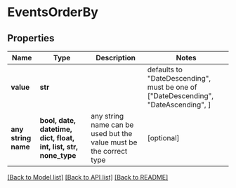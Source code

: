 # EventsOrderBy


## Properties
Name | Type | Description | Notes
------------ | ------------- | ------------- | -------------
**value** | **str** |  | defaults to "DateDescending",  must be one of ["DateDescending", "DateAscending", ]
**any string name** | **bool, date, datetime, dict, float, int, list, str, none_type** | any string name can be used but the value must be the correct type | [optional]

[[Back to Model list]](../README.md#documentation-for-models) [[Back to API list]](../README.md#documentation-for-api-endpoints) [[Back to README]](../README.md)


